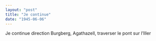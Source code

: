 ```yaml
---
layout: "post"
title: "Je continue"
date: "1945-06-06"
---
```


Je continue direction Burgberg, Agathazell, traverser le pont sur l’Iller


<div class="histoire"></div>

<div class="commentaire"></div>